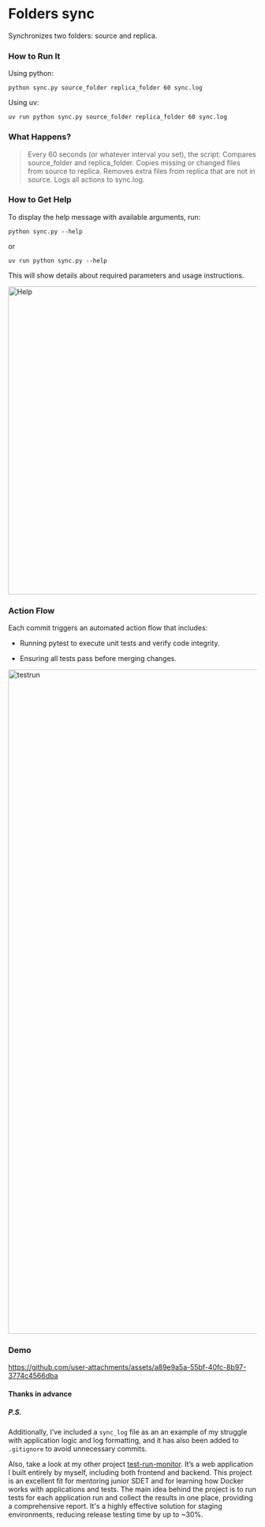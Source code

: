 # Folders sync
Synchronizes two folders: source and replica.



### How to Run It 

Using python:

``python sync.py source_folder replica_folder 60 sync.log``

Using uv:

``uv run python sync.py source_folder replica_folder 60 sync.log``

### What Happens?

>Every 60 seconds (or whatever interval you set), the script:
Compares source_folder and replica_folder.
Copies missing or changed files from source to replica.
Removes extra files from replica that are not in source.
Logs all actions to sync.log.

### How to Get Help

To display the help message with available arguments, run:

``python sync.py --help``

or

``uv run python sync.py --help``

This will show details about required parameters and usage instructions.

<img width="623" alt="Help" src="https://github.com/user-attachments/assets/02bbf3aa-68c6-462f-8f2e-ead609d8c381" />


### Action Flow

Each commit triggers an automated action flow that includes:

- Running pytest to execute unit tests and verify code integrity.

- Ensuring all tests pass before merging changes.
  
<img width="1344" alt="testrun" src="https://github.com/user-attachments/assets/32e1cc1a-37ad-4a2f-bc28-922b08ab8216" />


### Demo

https://github.com/user-attachments/assets/a89e9a5a-55bf-40fc-8b97-3774c4566dba


#### Thanks in advance

##### P.S.
Additionally, I’ve included a `sync_log` file as an an example of my struggle with application logic and log formatting, and it has also been added to `.gitignore` to avoid unnecessary commits.  

Also, take a look at my other project [test-run-monitor](https://github.com/MelnikovSergei/test-run-monitor). It’s a web application I built entirely by myself, including both frontend and backend. This project is an excellent fit for mentoring junior SDET and for learning how Docker works with applications and tests. The main idea behind the project is to run tests for each application run and collect the results in one place, providing a comprehensive report. It's a highly effective solution for staging environments, reducing release testing time by up to ~30%.



